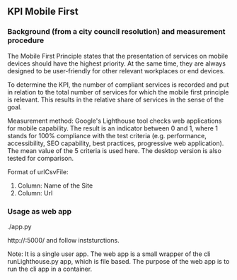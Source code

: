 ## KPI Mobile First

### Background (from a city council resolution) and measurement procedure

The Mobile First Principle states that the presentation of services on mobile devices should have the highest priority. At the same time, they are always designed to be user-friendly for other relevant workplaces or end devices.

To determine the KPI, the number of compliant services is recorded and put in relation to the total number of services for which the mobile first principle is relevant. This results in the relative share of services in the sense of the goal.

Measurement method: Google's Lighthouse tool checks web applications for mobile capability. The result is an indicator between 0 and 1, where 1 stands for 100% compliance with the test criteria (e.g. performance, accessibility, SEO capability, best practices, progressive web application). The mean value of the 5 criteria is used here. The desktop version is also tested for comparison.

Format of urlCsvFile: 
1. Column: Name of the Site
2. Column: Url

### Usage as web app

./app.py

http://<host>:5000/ and follow inststurctions.

Note: It is a single user app. The web app is a small wrapper of the cli runLighthouse.py app, which is file based. The purpose of the web app is to run the cli app in a container.

